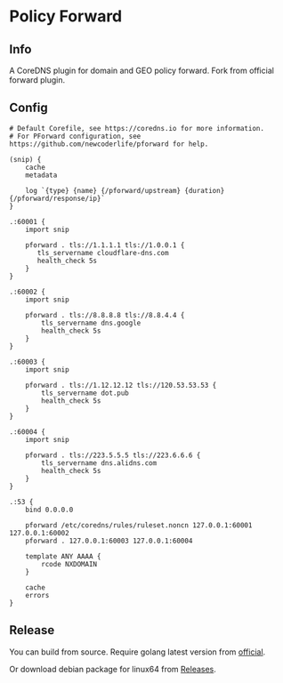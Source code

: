 # Policy Forward

## Info

A CoreDNS plugin for domain and GEO policy forward. Fork from official forward plugin.

## Config

```
# Default Corefile, see https://coredns.io for more information.
# For PForward configuration, see https://github.com/newcoderlife/pforward for help.

(snip) {
    cache
    metadata

    log `{type} {name} {/pforward/upstream} {duration} {/pforward/response/ip}`
}

.:60001 {
    import snip

    pforward . tls://1.1.1.1 tls://1.0.0.1 {
       tls_servername cloudflare-dns.com
       health_check 5s
    }
}

.:60002 {
    import snip

    pforward . tls://8.8.8.8 tls://8.8.4.4 {
        tls_servername dns.google
        health_check 5s
    }
}

.:60003 {
    import snip

    pforward . tls://1.12.12.12 tls://120.53.53.53 {
        tls_servername dot.pub
        health_check 5s
    }
}

.:60004 {
    import snip

    pforward . tls://223.5.5.5 tls://223.6.6.6 {
        tls_servername dns.alidns.com
        health_check 5s
    }
}

.:53 {
    bind 0.0.0.0

    pforward /etc/coredns/rules/ruleset.noncn 127.0.0.1:60001 127.0.0.1:60002
    pforward . 127.0.0.1:60003 127.0.0.1:60004

    template ANY AAAA {
        rcode NXDOMAIN
    }

    cache
    errors
}
```

## Release

You can build from source. Require golang latest version from [official](https://go.dev/dl/).

Or download debian package for linux64 from [Releases](https://github.com/newcoderlife/pforward/releases).